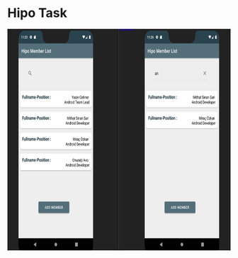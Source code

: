 <h1> Hipo Task </h1>

<p align="center">
  <img src="https://github.com/ht1625/android_studies/blob/main/list_getFromJson/ImagesProject/ImageHipoTask1.png" height="500">
</p>
